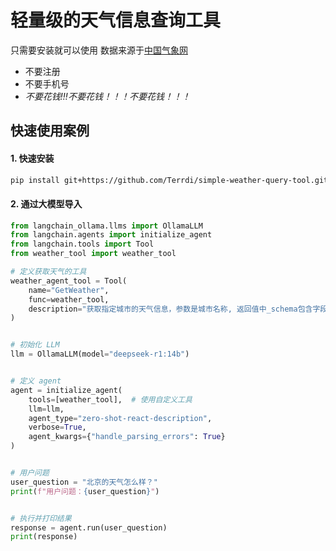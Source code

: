 # 轻量级的天气信息查询工具
只需要安装就可以使用
数据来源于[中国气象网](https://www.weather.com.cn/)

* 不要注册
* 不要手机号
* *不要花钱!!!不要花钱！！！不要花钱！！！*

## 快速使用案例
#### 1. 快速安装
```bash
pip install git+https://github.com/Terrdi/simple-weather-query-tool.git
```

#### 2. 通过大模型导入
```python
from langchain_ollama.llms import OllamaLLM
from langchain.agents import initialize_agent
from langchain.tools import Tool
from weather_tool import weather_tool

# 定义获取天气的工具
weather_agent_tool = Tool(
    name="GetWeather",
    func=weather_tool,
    description="获取指定城市的天气信息，参数是城市名称, 返回值中_schema包含字段描述"
)


# 初始化 LLM
llm = OllamaLLM(model="deepseek-r1:14b")


# 定义 agent
agent = initialize_agent(
    tools=[weather_tool],  # 使用自定义工具
    llm=llm,
    agent_type="zero-shot-react-description",
    verbose=True,
    agent_kwargs={"handle_parsing_errors": True}
)


# 用户问题
user_question = "北京的天气怎么样？"
print(f"用户问题：{user_question}")


# 执行并打印结果
response = agent.run(user_question)
print(response)
```

